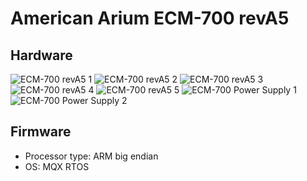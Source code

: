 # American Arium ECM-700 revA5
## Hardware
![ECM-700 revA5 1](https://github.com/Necrosys/x86-JTAG-Information/blob/master/Hardware/ECM-700/ECM-700_revA5_1.jpg)
![ECM-700 revA5 2](https://github.com/Necrosys/x86-JTAG-Information/blob/master/Hardware/ECM-700/ECM-700_revA5_2.jpg)
![ECM-700 revA5 3](https://github.com/Necrosys/x86-JTAG-Information/blob/master/Hardware/ECM-700/ECM-700_revA5_3.jpg)
![ECM-700 revA5 4](https://github.com/Necrosys/x86-JTAG-Information/blob/master/Hardware/ECM-700/ECM-700_revA5_4.jpg)
![ECM-700 revA5 5](https://github.com/Necrosys/x86-JTAG-Information/blob/master/Hardware/ECM-700/ECM-700_revA5_5.jpg)
![ECM-700 Power Supply 1](https://github.com/Necrosys/x86-JTAG-Information/blob/master/Hardware/ECM-700/ECM-700_PS.jpg)
![ECM-700 Power Supply 2](https://github.com/Necrosys/x86-JTAG-Information/blob/master/Hardware/ECM-700/ECM-700_PS2.jpg)
## Firmware
* Processor type: ARM big endian
* OS: MQX RTOS
